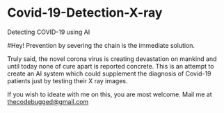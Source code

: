 # Covid-19-Detection-X-ray
Detecting COVID-19 using AI

#Hey!
Prevention by severing the chain is the immediate solution.

Truly said, the novel corona virus is creating devastation on mankind and until today none of cure apart is reported concrete.
This is an attempt to create an AI system which could supplement the diagnosis of Covid-19 patients just by testing their X ray images.

If you wish to ideate with me on this, you are most welcome.
Mail me at    thecodebugged@gmail.com
